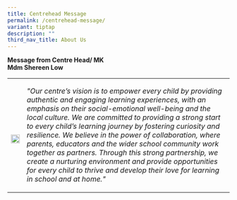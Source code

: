 ```yaml
---
title: Centrehead Message
permalink: /centrehead-message/
variant: tiptap
description: ""
third_nav_title: About Us
---
```

<p><strong>Message from Centre Head/ MK</strong> 
<br><strong>Mdm Shereen Low</strong>
</p>
<table style="minWidth: 50px">
<colgroup>
<col>
<col>
</colgroup>
<tbody>
<tr>
<th rowspan="1" colspan="1">
<p></p>
<div class="isomer-image-wrapper">
<img style="width: 100%" height="auto" width="100%" alt="" src="/images/Head_MK.png">
</div>
</th>
<td rowspan="1" colspan="1">
<p><em>"Our centre’s vision is to empower every child by providing authentic and engaging learning experiences, with an emphasis on their social-emotional well-being and the local culture. We are committed to providing a strong start to every child’s learning journey by fostering curiosity and resilience. We believe in the power of collaboration, where parents, educators and the wider school community work together as partners. Through this strong partnership, we create a nurturing environment and provide opportunities for every child to thrive and develop their love for learning in school and at home."</em>
</p>
</td>
</tr>
</tbody>
</table>
<p></p>